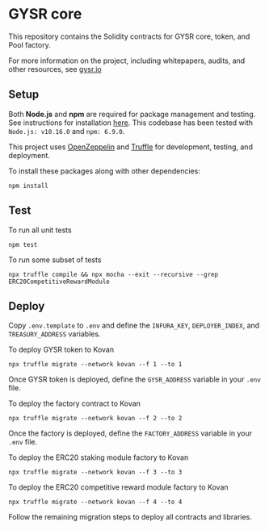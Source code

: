 # GYSR core

This repository contains the Solidity contracts for GYSR core, token, and Pool factory.

For more information on the project, including whitepapers, audits, and other resources,
see [gysr.io](https://www.gysr.io/)


## Setup

Both **Node.js** and **npm** are required for package management and testing. See instructions
for installation [here](https://docs.npmjs.com/downloading-and-installing-node-js-and-npm). This
codebase has been tested with `Node.js: v10.16.0` and `npm: 6.9.0`.

This project uses [OpenZeppelin](https://docs.openzeppelin.com/)
and [Truffle](https://www.trufflesuite.com/docs/truffle)
for development, testing, and deployment.

To install these packages along with other dependencies:
```
npm install
```


## Test

To run all unit tests
```
npm test
```

To run some subset of tests
```
npx truffle compile && npx mocha --exit --recursive --grep ERC20CompetitiveRewardModule
```


## Deploy

Copy `.env.template` to `.env` and define the `INFURA_KEY`, `DEPLOYER_INDEX`,
and `TREASURY_ADDRESS` variables.


To deploy GYSR token to Kovan
```
npx truffle migrate --network kovan --f 1 --to 1
```

Once GYSR token is deployed, define the `GYSR_ADDRESS` variable in your `.env` file.


To deploy the factory contract to Kovan
```
npx truffle migrate --network kovan --f 2 --to 2
```

Once the factory is deployed, define the `FACTORY_ADDRESS` variable in your `.env` file.


To deploy the ERC20 staking module factory to Kovan
```
npx truffle migrate --network kovan --f 3 --to 3
```


To deploy the ERC20 competitive reward module factory to Kovan
```
npx truffle migrate --network kovan --f 4 --to 4
```

Follow the remaining migration steps to deploy all contracts and libraries.
